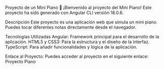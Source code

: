 Proyecto de un Mini Piano 🎹
¡Bienvenido al proyecto del Mini Piano! Este proyecto ha sido generado con Angular CLI versión 18.0.6.

Descripción
Este proyecto es una aplicación web que simula un mini piano. Puedes tocar diferentes notas directamente desde el navegador.

Tecnologías Utilizadas
Angular: Framework principal para el desarrollo de la aplicación.
HTML5 y CSS3: Para la estructura y el diseño de la interfaz.
TypeScript: Para añadir funcionalidades y lógica de la aplicación.

Enlace al Proyecto:
Puedes acceder al proyecto en el siguiente enlace: Proyecto Piano
 
